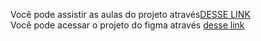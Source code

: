 Você pode assistir as aulas do projeto através[DESSE LINK](https://cursos.alura.com.br/course/javascript-manipulando-elementos-dom) <br>
Você pode acessar o projeto do figma através [desse link](https://www.figma.com/community/file/1412824641884998254)